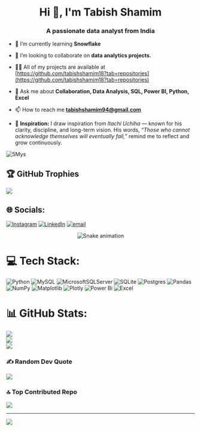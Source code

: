 <h1 align="center">Hi 👋, I'm Tabish Shamim</h1>
<h3 align="center">A passionate data analyst from India</h3>




- 🌱 I’m currently learning **Snowflake**

- 👯 I’m looking to collaborate on **data analytics projects.**

- 👨‍💻 All of my projects are available at [https://github.com/tabishshamim18?tab=repositories](https://github.com/tabishshamim18?tab=repositories)

- 💬 Ask me about **Collaboration, Data Analysis, SQL, Power BI, Python, Excel**

- 📫 How to reach me **tabishshamim94@gmail.com**

- 🧠 **Inspiration:** I draw inspiration from *Itachi Uchiha* — known for his clarity, discipline, and long-term vision. His words, *“Those who cannot acknowledge themselves will eventually fail,”* remind me to reflect and grow continuously.

 ![5Mys](https://github.com/user-attachments/assets/de94d56b-c78a-44bf-a1a3-e9932ad3fba0)

## 🏆 GitHub Trophies
![](https://github-profile-trophy.vercel.app/?username=tabishshamim18&theme=radical&no-frame=false&no-bg=true&margin-w=4)


## 🌐 Socials:
[![Instagram](https://img.shields.io/badge/Instagram-%23E4405F.svg?logo=Instagram&logoColor=white)](https://instagram.com/_.tsukuyomi18) [![LinkedIn](https://img.shields.io/badge/LinkedIn-%230077B5.svg?logo=linkedin&logoColor=white)](https://linkedin.com/in/tabish-shamim-2818h) [![email](https://img.shields.io/badge/Email-D14836?logo=gmail&logoColor=white)](mailto:tabishshamim94@gmail.com) 

<!-- Snake Game Repo View -->

<div align="center">
  <img src="https://profile-readme-generator.com/assets/snake.svg" alt="Snake animation" />
</div>

# 💻 Tech Stack:
![Python](https://img.shields.io/badge/python-3670A0?style=for-the-badge&logo=python&logoColor=ffdd54) ![MySQL](https://img.shields.io/badge/mysql-4479A1.svg?style=for-the-badge&logo=mysql&logoColor=white) ![MicrosoftSQLServer](https://img.shields.io/badge/Microsoft%20SQL%20Server-CC2927?style=for-the-badge&logo=microsoft%20sql%20server&logoColor=white) ![SQLite](https://img.shields.io/badge/sqlite-%2307405e.svg?style=for-the-badge&logo=sqlite&logoColor=white) ![Postgres](https://img.shields.io/badge/postgres-%23316192.svg?style=for-the-badge&logo=postgresql&logoColor=white) ![Pandas](https://img.shields.io/badge/pandas-%23150458.svg?style=for-the-badge&logo=pandas&logoColor=white) ![NumPy](https://img.shields.io/badge/numpy-%23013243.svg?style=for-the-badge&logo=numpy&logoColor=white) ![Matplotlib](https://img.shields.io/badge/Matplotlib-%23ffffff.svg?style=for-the-badge&logo=Matplotlib&logoColor=black) ![Plotly](https://img.shields.io/badge/Plotly-%233F4F75.svg?style=for-the-badge&logo=plotly&logoColor=white) ![Power Bi](https://img.shields.io/badge/power_bi-F2C811?style=for-the-badge&logo=powerbi&logoColor=black) ![Excel](https://img.shields.io/badge/Excel-217346?style=for-the-badge&logo=microsoft-excel&logoColor=white) 
# 📊 GitHub Stats:
![](https://github-readme-stats.vercel.app/api?username=tabishshamim18&theme=merko&hide_border=false&include_all_commits=true&count_private=false)<br/>
![](https://nirzak-streak-stats.vercel.app/?user=tabishshamim18&theme=merko&hide_border=false)<br/>
![](https://github-readme-stats.vercel.app/api/top-langs/?username=tabishshamim18&theme=merko&hide_border=false&include_all_commits=true&count_private=false&layout=compact)


### ✍️ Random Dev Quote
![](https://quotes-github-readme.vercel.app/api?type=horizontal&theme=radical)

### 🔝 Top Contributed Repo
![](https://github-contributor-stats.vercel.app/api?username=tabishshamim18&limit=5&theme=dark&combine_all_yearly_contributions=true)

---
[![](https://visitcount.itsvg.in/api?id=tabishshamim18&icon=0&color=0)](https://visitcount.itsvg.in)

<!-- Proudly created with GPRM ( https://gprm.itsvg.in ) -->
